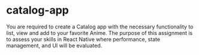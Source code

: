 # catalog-app
You are required to create a Catalog app with the necessary functionality to list, view and add to your favorite Anime. The purpose of this assignment is to assess your skills in React Native where performance, state management, and UI will be evaluated.
